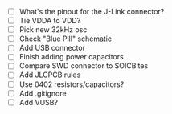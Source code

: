- [ ] What's the pinout for the J-Link connector?
- [ ] Tie VDDA to VDD?
- [ ] Pick new 32kHz osc
- [ ] Check "Blue Pill" schematic
- [ ] Add USB connector
- [ ] Finish adding power capacitors
- [ ] Compare SWD connector to SOICBites
- [ ] Add JLCPCB rules
- [ ] Use 0402 resistors/capacitors?
- [ ] Add .gitignore
- [ ] Add VUSB?
